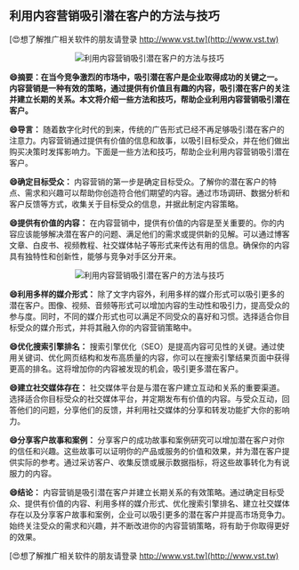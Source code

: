 ## **利用内容营销吸引潜在客户的方法与技巧**

[😍想了解推广相关软件的朋友请登录 http://www.vst.tw](http://www.vst.tw)

 <center><img src="https://vst.tw/MP4/tuiguang/png/5.png" alt="利用内容营销吸引潜在客户的方法与技巧"></center>

**😄摘要：在当今竞争激烈的市场中，吸引潜在客户是企业取得成功的关键之一。内容营销是一种有效的策略，通过提供有价值且有趣的内容，吸引潜在客户的关注并建立长期的关系。本文将介绍一些方法和技巧，帮助企业利用内容营销吸引潜在客户。**

**😄导言：**
随着数字化时代的到来，传统的广告形式已经不再足够吸引潜在客户的注意力。内容营销通过提供有价值的信息和故事，以吸引目标受众，并在他们做出购买决策时发挥影响力。下面是一些方法和技巧，帮助企业利用内容营销吸引潜在客户。

**😄确定目标受众：**
内容营销的第一步是确定目标受众。了解你的潜在客户的特点、需求和兴趣可以帮助你创造符合他们期望的内容。通过市场调研、数据分析和客户反馈等方式，收集关于目标受众的信息，并据此制定内容策略。

**😄提供有价值的内容：**
在内容营销中，提供有价值的内容是至关重要的。你的内容应该能够解决潜在客户的问题、满足他们的需求或提供新的见解。可以通过博客文章、白皮书、视频教程、社交媒体帖子等形式来传达有用的信息。确保你的内容具有独特性和创新性，能够与竞争对手区分开来。

 <center><img src="https://vst.tw/MP4/tuiguang/png/5.png" alt="利用内容营销吸引潜在客户的方法与技巧"></center>

**😄利用多样的媒介形式：**
除了文字内容外，利用多样的媒介形式可以吸引更多的潜在客户。图像、视频、音频等形式可以增加内容的生动性和吸引力，提高受众的参与度。同时，不同的媒介形式也可以满足不同受众的喜好和习惯。选择适合你目标受众的媒介形式，并将其融入你的内容营销策略中。

**😄优化搜索引擎排名：**
搜索引擎优化（SEO）是提高内容可见性的关键。通过使用关键词、优化网页结构和发布高质量的内容，你可以在搜索引擎结果页面中获得更高的排名。这将增加你的内容被发现的机会，吸引更多潜在客户。

**😄建立社交媒体存在：**
社交媒体平台是与潜在客户建立互动和关系的重要渠道。选择适合你目标受众的社交媒体平台，并定期发布有价值的内容。与受众互动，回答他们的问题，分享他们的反馈，并利用社交媒体的分享和转发功能扩大你的影响力。

**😄分享客户故事和案例：**
分享客户的成功故事和案例研究可以增加潜在客户对你的信任和兴趣。这些故事可以证明你的产品或服务的价值和效果，并为潜在客户提供实际的参考。通过采访客户、收集反馈或展示数据指标，将这些故事转化为有说服力的内容。

**😄结论：**
内容营销是吸引潜在客户并建立长期关系的有效策略。通过确定目标受众、提供有价值的内容、利用多样的媒介形式、优化搜索引擎排名、建立社交媒体存在以及分享客户故事和案例，企业可以吸引更多的潜在客户并提高市场竞争力。始终关注受众的需求和兴趣，并不断改进你的内容营销策略，将有助于你取得更好的效果。

[😍想了解推广相关软件的朋友请登录 http://www.vst.tw](http://www.vst.tw)



